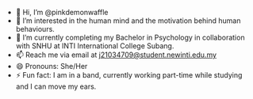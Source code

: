 - 👋 Hi, I’m @pinkdemonwaffle
- 👀 I’m interested in the human mind and the motivation behind human behaviours.
- 🌱 I’m currently completing my Bachelor in Psychology in collaboration with SNHU at INTI International College Subang. 
- 📫 Reach me via email at j21034709@student.newinti.edu.my
- 😄 Pronouns: She/Her
- ⚡ Fun fact: I am in a band, currently working part-time while studying and I can move my ears. 

<!---
pinkdemonwaffle/pinkdemonwaffle is a ✨ special ✨ repository because its `README.md` (this file) appears on your GitHub profile.
You can click the Preview link to take a look at your changes.
--->
